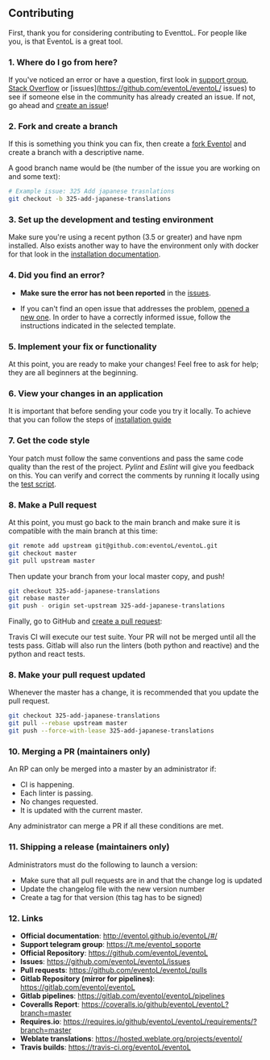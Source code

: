 ## Contributing

First, thank you for considering contributing to EventtoL. For people
like you, is that EventoL is a great tool.

### 1. Where do I go from here?

If you've noticed an error or have a question, first look in
[support group](https://t.me/eventol_soporte), [Stack Overflow](https://stackoverflow.com/) or [issues](https://github.com/eventoL/eventoL/ issues) to see if someone else in the community has already created an issue.
If not, go ahead and [create an issue](https://github.com/eventoL/eventoL/issues/new/choose)!

### 2. Fork and create a branch

If this is something you think you can fix, then create a [fork Eventol](https://github.com/eventoL/eventoL) and
create a branch with a descriptive name.

A good branch name would be (the number of the issue you are working on and some text):

```sh
# Example issue: 325 Add japanese trasnlations
git checkout -b 325-add-japanese-translations
```

### 3. Set up the development and testing environment

Make sure you're using a recent python (3.5 or greater) and have npm installed.
Also exists another way to have the environment only with docker for that look in the [installation documentation](http://eventol.github.io/eventoL/#/en/installation).

### 4. Did you find an error?

* **Make sure the error has not been reported** in the [issues](https://github.com/eventoL/eventoL/issues).

* If you can't find an open issue that addresses the problem,
  [opened a new one](https://github.com/eventoL/eventoL/issues/new/choose).
  In order to have a correctly informed issue, follow the instructions indicated in the selected template.

### 5. Implement your fix or functionality

At this point, you are ready to make your changes! Feel free to ask for help;
they are all beginners at the beginning.

### 6. View your changes in an application

It is important that before sending your code you try it locally.
To achieve that you can follow the steps of [installation guide](http://eventol.github.io/eventoL/#/en/installation)

### 7. Get the code style

Your patch must follow the same conventions and pass the same code quality
than the rest of the project. *Pylint* and *Eslint* will give you
feedback on this.
You can verify and correct the comments by running it
locally using the [test script](http://eventol.github.io/eventoL/#/en/test_script).

### 8. Make a Pull request

At this point, you must go back to the main branch and make sure it is compatible with the main branch at this time:

```sh
git remote add upstream git@github.com:eventoL/eventoL.git
git checkout master
git pull upstream master
```

Then update your branch from your local master copy, and push!

```sh
git checkout 325-add-japanese-translations
git rebase master
git push - origin set-upstream 325-add-japanese-translations
```

Finally, go to GitHub and [create a pull request](https://github.com/eventoL/eventoL/compare):

Travis CI will execute our test suite.
Your PR will not be merged until all the tests pass.
Gitlab will also run the linters (both python and reactive) and the python and react tests.

### 8. Make your pull request updated

Whenever the master has a change, it is recommended that you update the pull request.

```sh
git checkout 325-add-japanese-translations
git pull --rebase upstream master
git push --force-with-lease 325-add-japanese-translations
```

### 10. Merging a PR (maintainers only)

An RP can only be merged into a master by an administrator if:

* CI is happening.
* Each linter is passing.
* No changes requested.
* It is updated with the current master.

Any administrator can merge a PR if all these conditions are met.

### 11. Shipping a release (maintainers only)

Administrators must do the following to launch a version:

* Make sure that all pull requests are in and that the change log is updated
* Update the changelog file with the new version number
* Create a tag for that version (this tag has to be signed)

### 12. Links

* **Official documentation**: http://eventol.github.io/eventoL/#/
* **Support telegram group**: https://t.me/eventol_soporte
* **Official Repository**: https://github.com/eventoL/eventoL
* **Issues**: https://github.com/eventoL/eventoL/issues
* **Pull requests**: https://github.com/eventoL/eventoL/pulls
* **Gitlab Repository (mirror for pipelines)**: https://gitlab.com/eventol/eventoL
* **Gitlab pipelines**: https://gitlab.com/eventol/eventoL/pipelines
* **Coveralls Report**: https://coveralls.io/github/eventoL/eventoL?branch=master
* **Requires.io**: https://requires.io/github/eventoL/eventoL/requirements/?branch=master
* **Weblate translations**: https://hosted.weblate.org/projects/eventol/
* **Travis builds**: https://travis-ci.org/eventoL/eventoL